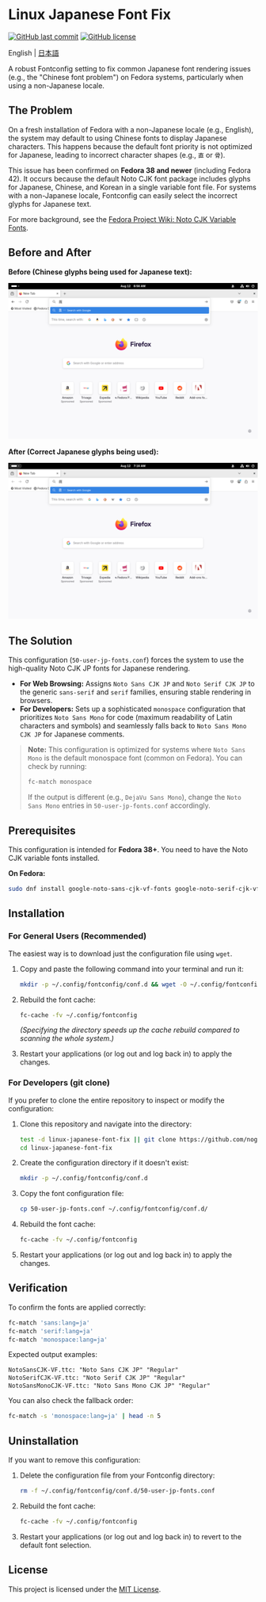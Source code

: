 # Linux Japanese Font Fix

[![GitHub last commit](https://img.shields.io/github/last-commit/nogunix/linux-japanese-font-fix)](https://github.com/nogunix/linux-japanese-font-fix/commits/main) [![GitHub license](https://img.shields.io/github/license/nogunix/linux-japanese-font-fix)](#license)

English | [日本語](README.ja.md)

A robust Fontconfig setting to fix common Japanese font rendering issues (e.g., the "Chinese font problem") on Fedora systems, particularly when using a non-Japanese locale.

## The Problem

On a fresh installation of Fedora with a non-Japanese locale (e.g., English), the system may default to using Chinese fonts to display Japanese characters. This happens because the default font priority is not optimized for Japanese, leading to incorrect character shapes (e.g., `直` or `骨`).

This issue has been confirmed on **Fedora 38 and newer** (including Fedora 42).
It occurs because the default Noto CJK font package includes glyphs for Japanese, Chinese, and Korean in a single variable font file.
For systems with a non-Japanese locale, Fontconfig can easily select the incorrect glyphs for Japanese text.

For more background, see the [Fedora Project Wiki: Noto CJK Variable Fonts](https://fedoraproject.org/wiki/Changes/Noto_CJK_Variable_Fonts).

## Before and After

**Before (Chinese glyphs being used for Japanese text):**

![Fedora rendering Japanese text with incorrect Chinese glyphs](./images/before.png)

**After (Correct Japanese glyphs being used):**

![Fedora rendering Japanese text with correct Japanese glyphs](./images/after.png)

## The Solution

This configuration (`50-user-jp-fonts.conf`) forces the system to use the high-quality Noto CJK JP fonts for Japanese rendering.

- **For Web Browsing:** Assigns `Noto Sans CJK JP` and `Noto Serif CJK JP` to the generic `sans-serif` and `serif` families, ensuring stable rendering in browsers.
- **For Developers:** Sets up a sophisticated `monospace` configuration that prioritizes `Noto Sans Mono` for code (maximum readability of Latin characters and symbols) and seamlessly falls back to `Noto Sans Mono CJK JP` for Japanese comments.

> **Note:** This configuration is optimized for systems where `Noto Sans Mono` is the default monospace font (common on Fedora).
> You can check by running:
> ```bash
> fc-match monospace
> ```
> If the output is different (e.g., `DejaVu Sans Mono`), change the `Noto Sans Mono` entries in `50-user-jp-fonts.conf` accordingly.

## Prerequisites

This configuration is intended for **Fedora 38+**.
You need to have the Noto CJK variable fonts installed.

**On Fedora:**
```bash
sudo dnf install google-noto-sans-cjk-vf-fonts google-noto-serif-cjk-vf-fonts google-noto-sans-mono-fonts google-noto-sans-mono-cjk-vf-fonts
```

## Installation

### For General Users (Recommended)

The easiest way is to download just the configuration file using `wget`.

1.  Copy and paste the following command into your terminal and run it:

    ```bash
    mkdir -p ~/.config/fontconfig/conf.d && wget -O ~/.config/fontconfig/conf.d/50-user-jp-fonts.conf https://raw.githubusercontent.com/nogunix/linux-japanese-font-fix/main/50-user-jp-fonts.conf
    ```

2.  Rebuild the font cache:
    ```bash
    fc-cache -fv ~/.config/fontconfig
    ```
    *(Specifying the directory speeds up the cache rebuild compared to scanning the whole system.)*

3.  Restart your applications (or log out and log back in) to apply the changes.

### For Developers (git clone)

If you prefer to clone the entire repository to inspect or modify the configuration:

1.  Clone this repository and navigate into the directory:
    ```bash
    test -d linux-japanese-font-fix || git clone https://github.com/nogunix/linux-japanese-font-fix.git
    cd linux-japanese-font-fix
    ```

2.  Create the configuration directory if it doesn't exist:
    ```bash
    mkdir -p ~/.config/fontconfig/conf.d
    ```

3.  Copy the font configuration file:
    ```bash
    cp 50-user-jp-fonts.conf ~/.config/fontconfig/conf.d/
    ```

4.  Rebuild the font cache:
    ```bash
    fc-cache -fv ~/.config/fontconfig
    ```

5.  Restart your applications (or log out and log back in) to apply the changes.

## Verification

To confirm the fonts are applied correctly:
```bash
fc-match 'sans:lang=ja'
fc-match 'serif:lang=ja'
fc-match 'monospace:lang=ja'
```

Expected output examples:
```
NotoSansCJK-VF.ttc: "Noto Sans CJK JP" "Regular"
NotoSerifCJK-VF.ttc: "Noto Serif CJK JP" "Regular"
NotoSansMonoCJK-VF.ttc: "Noto Sans Mono CJK JP" "Regular"
```

You can also check the fallback order:
```bash
fc-match -s 'monospace:lang=ja' | head -n 5
```
## Uninstallation

If you want to remove this configuration:

1. Delete the configuration file from your Fontconfig directory:
   ```bash
   rm -f ~/.config/fontconfig/conf.d/50-user-jp-fonts.conf
   ```

2. Rebuild the font cache:
   ```bash
   fc-cache -fv ~/.config/fontconfig
   ```

3. Restart your applications (or log out and log back in) to revert to the default font selection.

## License

This project is licensed under the [MIT License](LICENSE).
